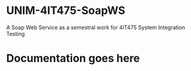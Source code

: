 # UNIM-4IT475-SoapWS

A Soap Web Service as a semestral work for 4IT475 System Integration Testing

# Documentation goes here
